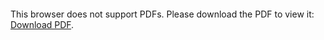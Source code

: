 <object data="christ-in-song/CIS1908pdfs/517.pdf" type="application/pdf" width="100%" height="1024px">
    <embed src="christ-in-song/CIS1908pdfs/517.pdf">
        <p>This browser does not support PDFs. Please download the PDF to view it: <a href="christ-in-song/CIS1908pdfs/517.pdf">Download PDF</a>.</p>
    </embed>
</object>
